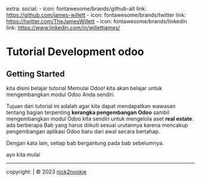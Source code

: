extra:
  social:
    - icon: fontawesome/brands/github-alt
      link: https://github.com/james-willett
    - icon: fontawesome/brands/twitter
      link: https://twitter.com/TheJamesWillett
    - icon: fontawesome/brands/linkedin
      link: https://www.linkedin.com/in/willettjames/

# Tutorial Development odoo

## Getting Started

kita disini belajar tutorial Memulai Odoo! kita akan belajar untuk mengembangkan modul Odoo Anda sendiri. 

Tujuan dari tutorial ini adalah agar kita dapat mendapatkan wawasan tentang bagian terpenting **kerangka pengembangan Odoo** sambil mengembangkan modul Odoo kita sendiri untuk mengelola aset **real estate**. ada berberapa Bab yang harus diikuti sesuai urutannya karena mencakup pengembangan aplikasi Odoo baru dari awal secara bertahap. 

Dengan kata lain, setiap bab bergantung pada bab sebelumnya.

ayo kita mulai



---
copyright: |
  &copy; 2023 <a href="https://github.com/nick2nookie"  target="_blank" rel="noopener">nick2nookie</a>